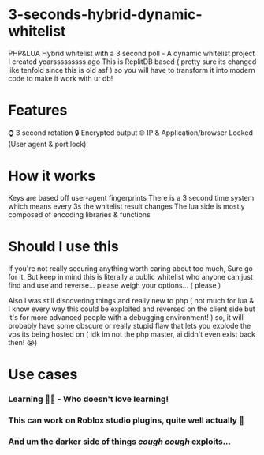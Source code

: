 # 3-seconds-hybrid-dynamic-whitelist
PHP&amp;LUA Hybrid whitelist with a 3 second poll - A dynamic whitelist project I created yearsssssssss ago
This is ReplitDB based ( pretty sure its changed like tenfold since this is old asf ) so you will have to transform it into modern code to make it work with ur db!

# Features
⌚ 3 second rotation
🔒 Encrypted output
🌐 IP & Application/browser Locked (User agent & port lock)

# How it works
Keys are based off user-agent fingerprints
There is a 3 second time system which means every 3s the whitelist result changes
The lua side is mostly composed of encoding libraries & functions

# Should I use this
If you're not really securing anything worth caring about too much, Sure go for it.
But keep in mind this is literally a public whitelist who anyone can just find and use and reverse... please weigh your options... ( please )

Also I was still discovering things and really new to php ( not much for lua & I know every way this could be exploited and reversed on the client side but it's for more advanced people with a debugging environment! ) so, it will probably have some obscure or really stupid flaw that lets you explode the vps its being hosted on ( idk im not the php master, ai didn't even exist back then! 😭)

# Use cases
### Learning 🧠🦕 - Who doesn't love learning!
### This can work on Roblox studio plugins, quite well actually 👀
### And um the darker side of things *cough cough* **exploits...**
